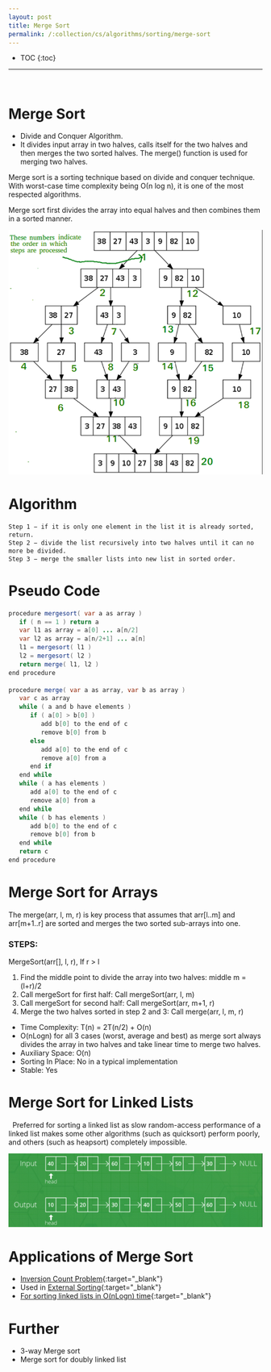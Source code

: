 ```yaml
---
layout: post
title: Merge Sort
permalink: /:collection/cs/algorithms/sorting/merge-sort
---
```


- TOC
{:toc}

<hr><br>

# Merge Sort

- Divide and Conquer Algorithm.
- It divides input array in two halves, calls itself for the two halves and then merges the two sorted halves. The merge() function is used for merging two halves. 

Merge sort is a sorting technique based on divide and conquer technique. With worst-case time complexity being Ο(n log n), it is one of the most respected algorithms. 

Merge sort first divides the array into equal halves and then combines them in a sorted manner.

![merge-sort.png](https://github.com/arpit04tripathi/files-cdn/raw/cdn/dsa/algorithms/sort/merge-sort.png)

# Algorithm

```
Step 1 − if it is only one element in the list it is already sorted, return.
Step 2 − divide the list recursively into two halves until it can no more be divided.
Step 3 − merge the smaller lists into new list in sorted order. 
```

# Pseudo Code

```java
procedure mergesort( var a as array )
   if ( n == 1 ) return a
   var l1 as array = a[0] ... a[n/2]
   var l2 as array = a[n/2+1] ... a[n]
   l1 = mergesort( l1 )
   l2 = mergesort( l2 )
   return merge( l1, l2 )
end procedure

procedure merge( var a as array, var b as array )
   var c as array
   while ( a and b have elements )
      if ( a[0] > b[0] )
         add b[0] to the end of c
         remove b[0] from b
      else
         add a[0] to the end of c
         remove a[0] from a
      end if
   end while   
   while ( a has elements )
      add a[0] to the end of c
      remove a[0] from a
   end while   
   while ( b has elements )
      add b[0] to the end of c
      remove b[0] from b
   end while   
   return c    
end procedure
```

# Merge Sort for Arrays
The merge(arr, l, m, r) is key process that assumes that arr[l..m] and arr[m+1..r] are sorted and merges the two sorted sub-arrays into one.
 
### STEPS: 
MergeSort(arr[], l,  r), If r > l
1. Find the middle point to divide the array into two halves:  middle m = (l+r)/2
2. Call mergeSort for first half: Call mergeSort(arr, l, m)
3. Call mergeSort for second half: Call mergeSort(arr, m+1, r)
4. Merge the two halves sorted in step 2 and 3: Call merge(arr, l, m, r)

- Time Complexity: T(n) = 2T(n/2) + O(n)
- O(nLogn) for all 3 cases (worst, average and best) as merge sort always divides the array in two halves and take linear time to merge two halves.
- Auxiliary Space: O(n)
- Sorting In Place: No in a typical implementation
- Stable: Yes

# Merge Sort for Linked Lists
 
Preferred for sorting a linked list as slow random-access performance of a linked list makes some other algorithms (such as quicksort) perform poorly, and others (such as heapsort) completely impossible.

![merge-sort-for-list.png](https://github.com/arpit04tripathi/files-cdn/raw/cdn/dsa/algorithms/sort/merge-sort-for-list.png)

# Applications of Merge Sort
- [Inversion Count Problem](https://www.geeksforgeeks.org/counting-inversions/){:target="_blank"}
- Used in [External Sorting](https://en.wikipedia.org/wiki/External_sorting){:target="_blank"}
- [For sorting linked lists in O(nLogn) time](https://www.geeksforgeeks.org/merge-sort-for-linked-list/){:target="_blank"}


# Further
- 3-way Merge sort
- Merge sort for doubly linked list